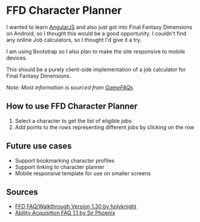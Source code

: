 FFD Character Planner
=====================

I wanted to learn [AngularJS](http://angularjs.org/) and also just got into Final Fantasy Dimensions
on Android, so I thought this would be a good opportunity.  I couldn't find any online Job
calculators, so I thought I'd give it a try.

I am using Bootstrap so I also plan to make the site responsive to mobile devices.

This should be a purely client-side implementation of a job calculator for Final Fantasy Dimensions.

_Note: Most information is sourced from [GameFAQs](http://www.gamefaqs.com/iphone/672352-final-fantasy-dimensions/faqs)._


How to use FFD Character Planner
--------------------------------

1. Select a character to get the list of eligible jobs
2. Add points to the rows representing different jobs by clicking on the row


Future use cases
----------------

* Support bookmarking character profiles
* Support linking to character planner
* Mobile responsive template for use on smaller screens

Sources
-------

* [FFD FAQ/Walkthrough Version 1.30 by holyknight](http://www.gamefaqs.com/iphone/672352-final-fantasy-dimensions/faqs/65107)
* [Ability Acquisition FAQ 1.1 by Sir Phoenix](http://www.gamefaqs.com/iphone/672352-final-fantasy-dimensions/faqs/66204#section30)